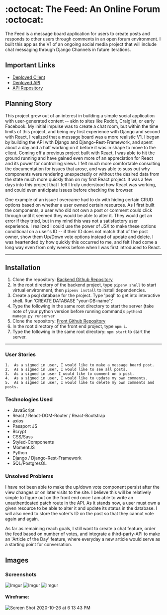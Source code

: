 # :octocat: The Feed: An Online Forum :octocat:

The Feed is a message board application for users to create posts and responds to 
other users through comments in an open forum environment. I built this app as the V1 of
an ongoing social media project that will include chat messaging through Django 
Channels in future iterations. 

## Important Links

- [Deployed Client](aidankenney.github.io/chatapp-client/)
- [Deployed API](chatapp-api-django.herokuapp.com/)
- [API Repository](https://github.com/AidanKenney/ChatApp-api)

## Planning Story

This project grew out of an interest in building a simple social application with
user-generated content -- akin to sites like Reddit, Craiglist, or early Facebook. My initial
impulse was to create a chat room, but within the time limits of this project, and being my
first experience with Django and second with React, I realized that a message board was a more 
realistic V1. I began by building the API with Django and Django-Rest-Framework, and 
spent about a day and a half working on it before it was in shape to move to the client.
Coming off a previous project built with React, I was able to hit the ground running and 
have gained even more of an appreciation for React and its power for controlling views. 
I felt much more comfortable consulting the documentation for issues that arose, and was 
able to suss out why components were rendering unexpectedly or without the desired
data from the state much more quickly than on my first React project. It was a few days into
this project that I felt I truly understood how React was working, and could even anticipate
issues before checking the browser. 

One example of an issue I overcame had to do with hiding certain CRUD options based on 
whether a user owned certain resources. As I first built the components, a user who did 
not own a post or comment could click through until it seemed they would be able to alter
it. They would get an error if they tried, but in my mind this was not a satisfactory
user experience. I realized I could use the power of JSX to make these options conditional
on a user's ID -- if their ID does not match that of the post owner, show them Up/Down vote
options instead of update and delete. I was heartended by how quickly this occurred to me, 
and felt I had come a long way even from only weeks before when I was first introduced
to React. 

***

## Installation
1. Clone the repository: [Backend Github Repository](https://github.com/AidanKenney/ChatApp-api)
2. In the root directory of the backend project, type `pipenv shell` to start virtual environment, then `pipenv install` to install dependencies. 
3. Create a psql database for the project. Type 'psql' to get into interactive shell. Run 'CREATE DATABASE "your-DB-name";'
3. Type the following in the same root directory to start the server (take note of your python version before running command): `python3 manage.py runserver`
4. Clone the repository: [Front Github Repository](https://github.com/AidanKenney/ChatApp-client)
5. In the root directory of the front end project, type `npm i`.
6. Type the following in the same root directory: `npm start` to start the server.

***

### User Stories
    1.  As a signed in user, I would like to make a message board post.
    2.  As a signed in user, I would like to see all posts.
    3.  As a signed in user I would like to comment on a post. 
    4.  As a signed in user, I would like to update my own comments.
    5.  As a signed in user, I would like to delete my own comments and posts.

### Technologies Used
- JavaScript
- React / React-DOM-Router / React-Bootstrap
- axios
- Passport JS
- Bcrypt
- CSS/Sass
- Styled-Components
- MomentJS
- Python
- Django / Django-Rest-Framework
- SQL/PostgresQL

### Unsolved Problems
I have not been able to make the up/down vote component persist
after the view changes or on later visits to the site. I believe this will be relatively simple
to figure out on the front end once I am able to write an unauthenticated patch route
in the API. As it stands now, a user must own a given resource to be able to alter it
and update its status in the database. I will also need to store the voter's ID on the post
so that they cannot vote again and again.

As far as remaining reach goals, I still want to create a chat feature, order the feed
based on number of votes, and integrate a third-party-API to make an 'Article of the Day' feature, 
where everyday a new article would serve as a starting point for conversation. 

## Images

### Screenshots
![Imgur](https://i.imgur.com/5tHwhPi.png)
![Imgur](https://i.imgur.com/A0SSB8C.png)
![Imgur](https://i.imgur.com/RjWJKM6.png)

#### Wireframe:
![Screen Shot 2020-10-26 at 6 13 43 PM](https://media.git.generalassemb.ly/user/30258/files/ff902400-1832-11eb-8884-00dfc6f1d0cf)
